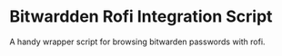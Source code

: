 # Bitwardden Rofi Integration Script 

A handy wrapper script for browsing bitwarden passwords with rofi.
